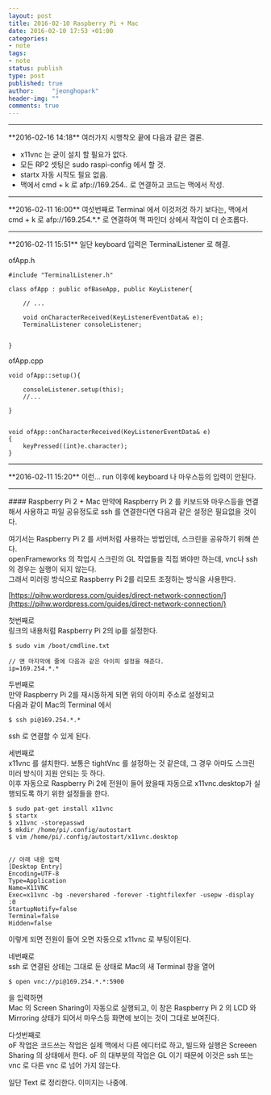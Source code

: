 ```yaml
---
layout: post
title: 2016-02-10 Raspberry Pi + Mac
date: 2016-02-10 17:53 +01:00
categories:
- note
tags:
- note
status: publish
type: post
published: true
author:     "jeonghopark"
header-img: ""
comments: true
---
```

<hr>
**2016-02-16 14:18**    
여러가지 시행착오 끝에 다음과 같은 결론.  

- x11vnc 는 굳이 설치 할 필요가 없다.   
- 모든 RP2 셋팅은 sudo raspi-config 에서 할 것.   
- startx 자동 시작도 필요 없음.   
- 맥에서 cmd + k 로 afp://169.254.*.*  로 연결하고 코드는 맥에서 작성.  


<hr>
**2016-02-11 16:00**    
여섯번째로 Terminal 에서 이것저것 하기 보다는,   
맥에서 cmd + k 로 afp://169.254.*.*  로 연결하여   
맥 파인더 상에서 작업이 더 순조롭다.   


<hr>
**2016-02-11 15:51**    
일단 keyboard 입력은 TerminalListener 로 해결.   


ofApp.h    

~~~~~~
#include "TerminalListener.h"

class ofApp : public ofBaseApp, public KeyListener{

    // ...

    void onCharacterReceived(KeyListenerEventData& e);
	TerminalListener consoleListener;


}
~~~~~~    
    

ofApp.cpp    

~~~~~~
void ofApp::setup(){

	consoleListener.setup(this);
    //...
    
}


void ofApp::onCharacterReceived(KeyListenerEventData& e)
{
	keyPressed((int)e.character);
}
~~~~~~




<hr>
**2016-02-11 15:20**    
이런... run 이후에 keyboard 나 마우스등의 입력이 안된다.    


<hr>
#### Raspberry Pi 2 + Mac    
만약에 Raspberry Pi 2 를 키보드와 마우스등을 연결해서 사용하고 파일 공유정도로 ssh 를 연결한다면 다음과 같은 설정은 필요없을 것이다.   

여기서는 Raspberry Pi 2 를 서버처럼 사용하는 방법인데, 스크린을 공유하기 위해 쓴다.   
openFrameworks 의 작업시 스크린의 GL 작업들을 직접 봐야만 하는데, vnc나 ssh 의 경우는 실행이 되지 않는다.   
그래서 미러링 방식으로 Raspberry Pi 2를 리모트 조정하는 방식을 사용한다.   


[https://pihw.wordpress.com/guides/direct-network-connection/](https://pihw.wordpress.com/guides/direct-network-connection/)   


첫번째로    
링크의 내용처럼 Raspberry Pi 2의 ip를 설정한다.  

~~~~~~~
$ sudo vim /boot/cmdline.txt

// 맨 마지막에 줄에 다음과 같은 아이피 설정을 해준다.
ip=169.254.*.*
~~~~~~~

두번째로   
만약 Raspberry Pi 2를 재시동하게 되면 위의 아이피 주소로 설정되고   
다음과 같이 Mac의 Terminal 에서

~~~~~~~
$ ssh pi@169.254.*.*
~~~~~~~

ssh 로 연결할 수 있게 된다.    



세번째로    
x11vnc 를 설치한다. 보통은 tightVnc 를 설정하는 것 같은데, 그 경우 아마도 스크린 미러 방식이 지원 안되는 듯 하다.    
이후 자동으로 Raspberry Pi 2에 전원이 들어 왔을때 자동으로 x11vnc.desktop가 실행되도록 하기 위한 설정들을 한다.

~~~~~~~
$ sudo pat-get install x11vnc    
$ startx    
$ x11vnc -storepasswd    
$ mkdir /home/pi/.config/autostart    
$ vim /home/pi/.config/autostart/x11vnc.desktop    
    
    
// 아래 내용 입력
[Desktop Entry]    
Encoding=UTF-8     
Type=Application     
Name=X11VNC    
Exec=x11vnc -bg -nevershared -forever -tightfilexfer -usepw -display :0    
StartupNotify=false    
Terminal=false     
Hidden=false    
~~~~~~~

이렇게 되면 전원이 들어 오면 자동으로 x11vnc 로 부팅이된다.   



네번째로    
ssh 로 연결된 상테는 그대로 둔 상태로 Mac의 새 Terminal 창을 열어    

~~~~~~~
$ open vnc://pi@169.254.*.*:5900
~~~~~~~

을 입력하면   
Mac 의 Screen Sharing이 자동으로 실행되고, 이 창은 Raspberry Pi 2 의 LCD 와 Mirroring 상태가 되어서 마우스등 화면에 보이는 것이 그대로 보여진다.



다섯번째로    
oF 작업은 코드쓰는 작업은 실제 맥에서 다른 에디터로 하고, 빌드와 실행은 Screeen Sharing 의 상태에서 한다.
oF 의 대부분의 작업은 GL 이기 때문에 이것은 ssh 또는 vnc 로 다른 vnc 로 넘어 가지 않는다.



일단 Text 로 정리한다. 이미지는 나중에.
